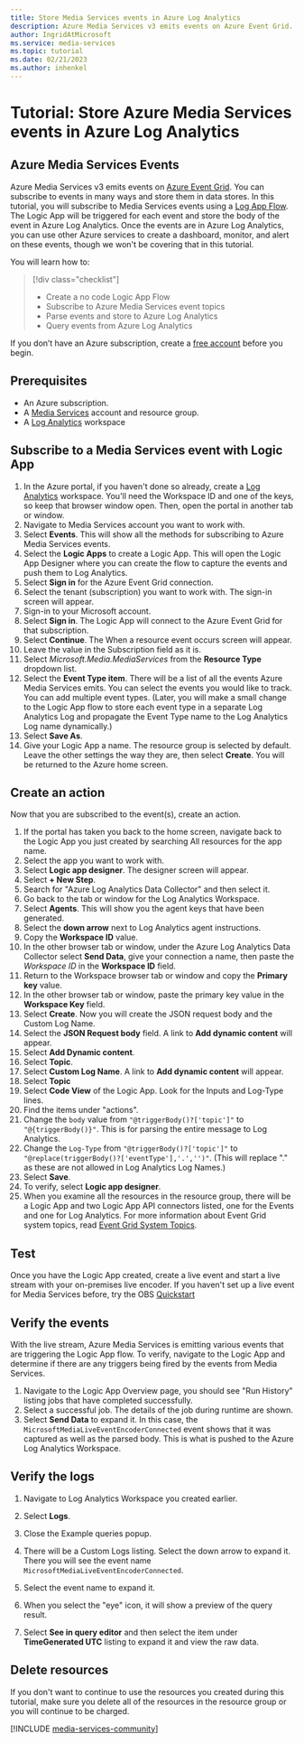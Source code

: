 ```yaml
---
title: Store Media Services events in Azure Log Analytics
description: Azure Media Services v3 emits events on Azure Event Grid. You can subscribe to events in many ways and store them in data stores. In this tutorial, you will subscribe to Media Services events using a Log App Flow. The Logic App will be triggered for each event and store the body of the event in Azure Log Analytics. Once the events are in Azure Log Analytics, you can use other Azure services to create a dashboard, monitor, and alert on these events, though we won't be covering that in this tutorial.
author: IngridAtMicrosoft
ms.service: media-services
ms.topic: tutorial
ms.date: 02/21/2023
ms.author: inhenkel
---
```


# Tutorial: Store Azure Media Services events in Azure Log Analytics

## Azure Media Services Events

Azure Media Services v3 emits events on [Azure Event Grid](media-services-event-schemas.md). You can subscribe to events in many ways and store them in data stores. In this tutorial, you will subscribe to Media Services events using a [Log App Flow](https://azure.microsoft.com/services/logic-apps/). The Logic App will be triggered for each event and store the body of the event in Azure Log Analytics. Once the events are in Azure Log Analytics, you can use other Azure services to create a dashboard, monitor, and alert on these events, though we won't be covering that in this tutorial.

You will learn how to:

> [!div class="checklist"]
> * Create a no code Logic App Flow
> * Subscribe to Azure Media Services event topics
> * Parse events and store to Azure Log Analytics
> * Query events from Azure Log Analytics

If you don’t have an Azure subscription, create a [free account](https://azure.microsoft.com/free/?WT.mc_id=A261C142F) before you begin.

## Prerequisites

* An Azure subscription.
* A [Media Services](account-create-how-to.md) account and resource group.
* A [Log Analytics](/azure/azure-monitor/logs/quick-create-workspace) workspace


## Subscribe to a Media Services event with Logic App

1. In the Azure portal, if you haven't done so already, create a [Log Analytics](/azure/azure-monitor/logs/quick-create-workspace) workspace. You'll need the Workspace ID and one of the keys, so keep that browser window open. Then, open the portal in another tab or window.
1. Navigate to Media Services account you want to work with.
1. Select **Events**. This will show all the methods for subscribing to Azure Media Services events.
1. Select the **Logic Apps** to create a Logic App. This will open the Logic App Designer where you can create the flow to capture the events and push them to Log Analytics.
1. Select **Sign in** for the Azure Event Grid connection.
1. Select the tenant (subscription) you want to work with. The sign-in screen will appear.
1. Sign-in to your Microsoft account.
1. Select **Sign in**. The Logic App will connect to the Azure Event Grid for that subscription.
1. Select **Continue**. The When a resource event occurs screen will appear.
1. Leave the value in the Subscription field as it is.
1. Select *Microsoft.Media.MediaServices* from the **Resource Type** dropdown list.
1. Select the **Event Type item**. There will be a list of all the events Azure Media Services emits. You can select the events you would like to track. You can add multiple event types. (Later, you will make a small change to the Logic App flow to store each event type in a separate Log Analytics Log and propagate the Event Type name to the Log Analytics Log name dynamically.)
1. Select **Save As**.
1. Give your Logic App a name.  The resource group is selected by default. Leave the other settings the way they are, then select **Create**.  You will be returned to the Azure home screen.

## Create an action

Now that you are subscribed to the event(s), create an action.

1. If the portal has taken you back to the home screen, navigate back to the Logic App you just created by searching All resources for the app name.
1. Select the app you want to work with.
1. Select **Logic app designer**. The designer screen will appear.
1. Select **+ New Step**.
1. Search for "Azure Log Analytics Data Collector" and then select it.
1. Go back to the tab or window for the Log Analytics Workspace.
1. Select **Agents**. This will show you the agent keys that have been generated.
1. Select the **down arrow** next to Log Analytics agent instructions.
1. Copy the **Workspace ID** value.
1. In the other browser tab or window, under the Azure Log Analytics Data Collector select **Send Data**, give your connection a name, then paste the *Workspace ID* in the **Workspace ID** field.
1. Return to the Workspace browser tab or window and copy the **Primary key** value.
1. In the other browser tab or window, paste the primary key value in the **Workspace Key** field.
1. Select **Create**. Now you will create the JSON request body and the Custom Log Name.
1. Select the **JSON Request body** field.  A link to **Add dynamic content** will appear.
1. Select **Add Dynamic content**.
1. Select **Topic**.
1. Select **Custom Log Name**. A link to **Add dynamic content** will appear.
1. Select **Topic**
1. Select **Code View** of the Logic App. Look for the Inputs and Log-Type lines.
1. Find the items under "actions".
1. Change the `body` value from `"@triggerBody()?['topic']"` to `"@{triggerBody()}"`. This is for parsing the entire message to Log Analytics.
1. Change the `Log-Type` from `"@triggerBody()?['topic']"` to `"@replace(triggerBody()?['eventType'],'.','')"`. (This will replace "." as these are not allowed in Log Analytics Log Names.)
1. Select **Save**.
1. To verify, select **Logic app designer**.
1. When you examine all the resources in the resource group, there will be a Logic App and two Logic App API connectors listed, one for the Events and one for Log Analytics. For more information about Event Grid system topics, read [Event Grid System Topics](/azure/event-grid/system-topics).

## Test

Once you have the Logic App created, create a live event and start a live stream with your on-premises live encoder. If you haven't set up a live event for Media Services before, try the OBS [Quickstart](live-event-obs-quickstart.md)

## Verify the events

With the live stream, Azure Media Services is emitting various events that are triggering the Logic App flow. To verify, navigate to the Logic App and determine if there are any triggers being fired by the events from Media Services.

1. Navigate to the Logic App Overview page, you should see "Run History" listing jobs that have completed successfully.
1. Select a successful job. The details of the job during runtime are shown.
1. Select **Send Data** to expand it. In this case, the `MicrosoftMediaLiveEventEncoderConnected` event shows that it was captured as well as the parsed body. This is what is pushed to the Azure Log Analytics Workspace.

## Verify the logs

1. Navigate to Log Analytics Workspace you created earlier.

1. Select **Logs**.
1. Close the Example queries popup.
1. There will be a Custom Logs listing. Select the down arrow to expand it. There you will see the event name `MicrosoftMediaLiveEventEncoderConnected`.
1. Select the event name to expand it.
1. When you select the "eye" icon, it will show a preview of the query result.
1. Select **See in query editor** and then select the item under **TimeGenerated UTC** listing to expand it and view the raw data.

## Delete resources

If you don't want to continue to use the resources you created during this tutorial, make sure you delete all of the resources in the resource group or you will continue to be charged.

[!INCLUDE [media-services-community](../includes/media-services-community.md)]
